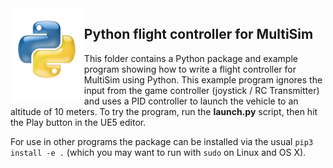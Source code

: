 <img src="logo2.png" height=150 align="left">

## Python flight controller for MultiSim

This folder contains a Python package and example program showing how to write a flight
controller for MultiSim using Python.  This example program ignores the input
from the game controller (joystick / RC Transmitter) and uses a PID
controller to launch the vehicle to an altitude of 10 meters.  To try the
program, run the <b>launch.py</b> script, then hit the Play button in the UE5
editor.  

For use in other programs the package can be installed via the usual  ```pip3 install -e .```
(which you may want to run with ```sudo``` on Linux and OS X).
